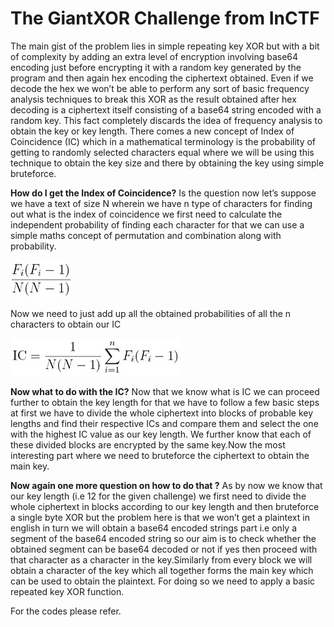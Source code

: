 # The GiantXOR Challenge from InCTF

The main gist of the problem lies in simple repeating key XOR but with a bit of complexity by adding an extra level of encryption involving base64 encoding just before encrypting it with a random key generated by the program and then again hex encoding the ciphertext obtained. Even if we decode the hex we won’t be able to perform any sort of basic frequency analysis techniques to break this XOR as the result obtained after hex decoding is a ciphertext itself consisting of a base64 string encoded with a random key.
This fact completely discards the idea of frequency analysis to obtain the key or key length.
There comes a new concept of Index of Coincidence (IC) which in a mathematical terminology is the probability of getting to randomly selected characters equal where we will be using this technique to obtain the key size and there by obtaining the key using simple bruteforce.

**How do I get the Index of Coincidence?** Is the question now  let’s suppose we have a text of size N wherein we have n type of characters for finding out what is the index of coincidence we first need to calculate the independent probability of finding each character for that we can use a simple maths concept of permutation and combination along with probability.

![pic1](https://github.com/noxious-dervisious/1st-Year-Crypto-Challenges/blob/master/CTF_Challenges/GiantXOR(1)/ICpic1.jpg)
					
Now we need to just add up all the obtained probabilities of all the n characters to obtain our IC 

![pic2](https://github.com/noxious-dervisious/1st-Year-Crypto-Challenges/blob/master/CTF_Challenges/GiantXOR(1)/ICpic2.jpg)
			 	

**Now what to do with the IC?** Now that we know what is IC we can proceed further to obtain the key length for that we have  to follow a few basic steps at first we have to divide the whole ciphertext into blocks of probable key lengths and find their respective ICs and compare them and select the one with the highest IC value as our key length. We further know that each of these divided blocks are encrypted by the same key.Now the most interesting part where we need to bruteforce the ciphertext to obtain the main key.   

**Now again one more question on how to do that ?** As by now we know that our key length (i.e 12 for the given challenge) we first need to divide the whole ciphertext in blocks according to our key length and then bruteforce a single byte XOR but the problem here is that we won’t get a plaintext in english in turn we will obtain a base64 encoded strings part i.e only a segment of the base64 encoded string  so our aim is to check whether the obtained segment can be base64 decoded or not if yes then proceed with that character as a character in the key.Similarly from every block we will obtain a character of the key which all together forms the main key which can be used to obtain the plaintext. For doing so we need to apply a basic repeated key XOR function.

For the codes please refer.
